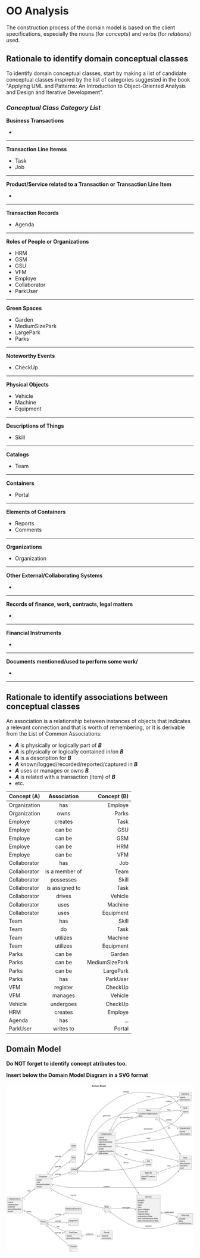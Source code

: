 # OO Analysis

The construction process of the domain model is based on the client specifications, especially the nouns (for _concepts_) and verbs (for _relations_) used.

## Rationale to identify domain conceptual classes
To identify domain conceptual classes, start by making a list of candidate conceptual classes inspired by the list of categories suggested in the book "Applying UML and Patterns: An Introduction to Object-Oriented Analysis and Design and Iterative Development".


### _Conceptual Class Category List_

**Business Transactions**

* 

---

**Transaction Line Itemss**

* Task
*  Job

---

**Product/Service related to a Transaction or Transaction Line Item**

* 

---

**Transaction Records**

* Agenda 

---  

**Roles of People or Organizations**

* HRM
*  GSM
*  GSU
* VFM
* Employe
* Collaborator
* ParkUser

---

**Green Spaces**

* Garden
* MediumSizePark
 * LargePark
  * Parks

---

**Noteworthy Events**

* CheckUp

---

**Physical Objects**

* Vehicle
 * Machine
 * Equipment

---

**Descriptions of Things**

* Skill

---

**Catalogs**

* Team


---

**Containers**

* Portal

---

**Elements of Containers**

* Reports
 * Comments

---

**Organizations**

* Organization

---

**Other External/Collaborating Systems**

* 

---

**Records of finance, work, contracts, legal matters**

* 

---

**Financial Instruments**

* 

---

**Documents mentioned/used to perform some work/**

* 

---





## Rationale to identify associations between conceptual classes

An association is a relationship between instances of objects that indicates a relevant connection and that is worth of remembering, or it is derivable from the List of Common Associations:

- **_A_** is physically or logically part of **_B_**
- **_A_** is physically or logically contained in/on **_B_**
- **_A_** is a description for **_B_**
- **_A_** known/logged/recorded/reported/captured in **_B_**
- **_A_** uses or manages or owns **_B_**
- **_A_** is related with a transaction (item) of **_B_**
- etc.


| Concept (A) 		 |  Association   	   |    Concept (B) |
|--------------|:------------------:|---------------:|
| Organization   	 |      has 		 	      |        Employe |
|    Organization 	 |    owns    		 	    |          Parks |
| Employe      |      creates       |           Task |
|    Employe		 |     can be   	     |            GSU |
|    Employe   |       can be       |            GSM |
|    Employe  	 |    can be 		 	     |            HRM |
|    Employe 	 |   can be    		 	   |            VFM |
| Collaborator            |        has         |            Job |
|   	Collaborator	 | is a member of   	 |           Team |
|  Collaborator |     possesses      |          Skill |
|   Collaborator  	 | is assigned to	 	  |           Task |
| Collaborator|   drives    		 	   |        Vehicle |
|  Collaborator          |        uses        |        Machine |
|  Collaborator     |        uses        |      Equipment |
| Team       	 |      has 		 	      |          Skill |
|   Team    	 |     do   		 	      |           Task |
|   Team            |      utilizes      |        Machine |
|   Team  	 |    utilizes   	    |      Equipment |
| Parks      	 |    can be 		 	     |         Garden |
|   Parks |   can be   		 	    | MediumSizePark |
|   Parks           |       can be       |      LargePark |
|   Parks      |        has         |       ParkUser |
| VFM              |      register      |        CheckUp |
|   VFM 	 |     manages  	     |        Vehicle |
| Vehicle    | undergoes  |        CheckUp |
| HRM      	 |    creates 		 	    |        Employe |
| Agenda   |    has   		 	     |            ... |
| ParkUser            |         writes to         |         Portal |




## Domain Model

**Do NOT forget to identify concept atributes too.**

**Insert below the Domain Model Diagram in a SVG format**

![Domain Model](svg/project-domain-model-Domain_Model.svg)
